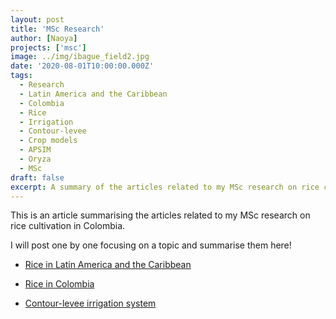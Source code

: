 ```yaml
---
layout: post
title: 'MSc Research'
author: [Naoya]
projects: ['msc']
image: ../img/ibague_field2.jpg
date: '2020-08-01T10:00:00.000Z'
tags:
  - Research
  - Latin America and the Caribbean
  - Colombia
  - Rice
  - Irrigation
  - Contour-levee
  - Crop models
  - APSIM
  - Oryza
  - MSc
draft: false
excerpt: A summary of the articles related to my MSc research on rice cultivation in Colombia.
---
```


This is an article summarising the articles related to my MSc research on rice cultivation in Colombia.

I will post one by one focusing on a topic and summarise them here!

- [Rice in Latin America and the Caribbean](https://naoya-takeda.netlify.app/research/rice-in-latin-america-and-the-caribbean/)

- [Rice in Colombia](https://naoya-takeda.netlify.app/research/rice-in-colombia/)

- [Contour-levee irrigation system](https://naoya-takeda.netlify.app/research/contour-levee-irrigation-system/)

